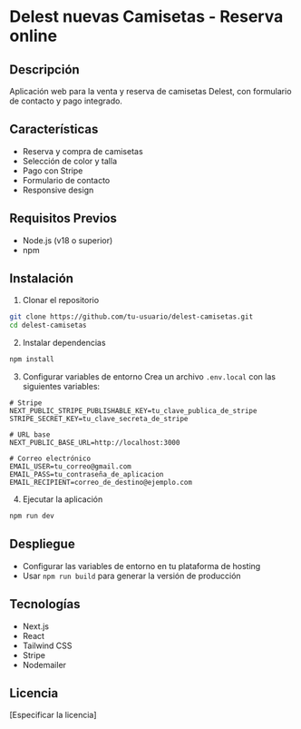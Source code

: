 # Delest nuevas Camisetas - Reserva online

## Descripción
Aplicación web para la venta y reserva de camisetas Delest, con formulario de contacto y pago integrado.

## Características
- Reserva y compra de camisetas
- Selección de color y talla
- Pago con Stripe
- Formulario de contacto
- Responsive design

## Requisitos Previos
- Node.js (v18 o superior)
- npm

## Instalación

1. Clonar el repositorio
```bash
git clone https://github.com/tu-usuario/delest-camisetas.git
cd delest-camisetas
```

2. Instalar dependencias
```bash
npm install
```

3. Configurar variables de entorno
Crea un archivo `.env.local` con las siguientes variables:
```
# Stripe
NEXT_PUBLIC_STRIPE_PUBLISHABLE_KEY=tu_clave_publica_de_stripe
STRIPE_SECRET_KEY=tu_clave_secreta_de_stripe

# URL base
NEXT_PUBLIC_BASE_URL=http://localhost:3000

# Correo electrónico
EMAIL_USER=tu_correo@gmail.com
EMAIL_PASS=tu_contraseña_de_aplicacion
EMAIL_RECIPIENT=correo_de_destino@ejemplo.com
```

4. Ejecutar la aplicación
```bash
npm run dev
```

## Despliegue
- Configurar las variables de entorno en tu plataforma de hosting
- Usar `npm run build` para generar la versión de producción

## Tecnologías
- Next.js
- React
- Tailwind CSS
- Stripe
- Nodemailer

## Licencia
[Especificar la licencia]
